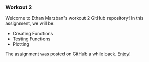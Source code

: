 ### Workout 2

Welcome to Ethan Marzban's workout 2 GitHub repository! In this assignment, we will be:

* Creating Functions
* Testing Functions
* Plotting

The assignment was posted on GitHub a while back. Enjoy!